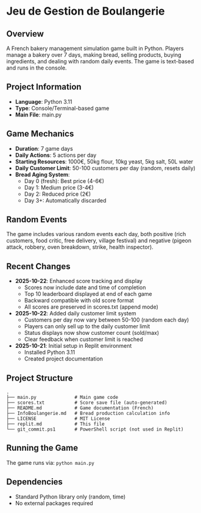 # Jeu de Gestion de Boulangerie

## Overview
A French bakery management simulation game built in Python. Players manage a bakery over 7 days, making bread, selling products, buying ingredients, and dealing with random daily events. The game is text-based and runs in the console.

## Project Information
- **Language**: Python 3.11
- **Type**: Console/Terminal-based game
- **Main File**: main.py

## Game Mechanics
- **Duration**: 7 game days
- **Daily Actions**: 5 actions per day
- **Starting Resources**: 1000€, 50kg flour, 10kg yeast, 5kg salt, 50L water
- **Daily Customer Limit**: 50-100 customers per day (random, resets daily)
- **Bread Aging System**: 
  - Day 0 (fresh): Best price (4-6€)
  - Day 1: Medium price (3-4€)
  - Day 2: Reduced price (2€)
  - Day 3+: Automatically discarded

## Random Events
The game includes various random events each day, both positive (rich customers, food critic, free delivery, village festival) and negative (pigeon attack, robbery, oven breakdown, strike, health inspector).

## Recent Changes
- **2025-10-22**: Enhanced score tracking and display
  - Scores now include date and time of completion
  - Top 10 leaderboard displayed at end of each game
  - Backward compatible with old score format
  - All scores are preserved in scores.txt (append mode)
- **2025-10-22**: Added daily customer limit system
  - Customers per day now vary between 50-100 (random each day)
  - Players can only sell up to the daily customer limit
  - Status displays now show customer count (sold/max)
  - Clear feedback when customer limit is reached
- **2025-10-21**: Initial setup in Replit environment
  - Installed Python 3.11
  - Created project documentation

## Project Structure
```
.
├── main.py              # Main game code
├── scores.txt           # Score save file (auto-generated)
├── README.md            # Game documentation (French)
├── InfoBoulangerie.md   # Bread production calculation info
├── LICENSE              # MIT License
├── replit.md            # This file
└── git_commit.ps1       # PowerShell script (not used in Replit)
```

## Running the Game
The game runs via: `python main.py`

## Dependencies
- Standard Python library only (random, time)
- No external packages required
